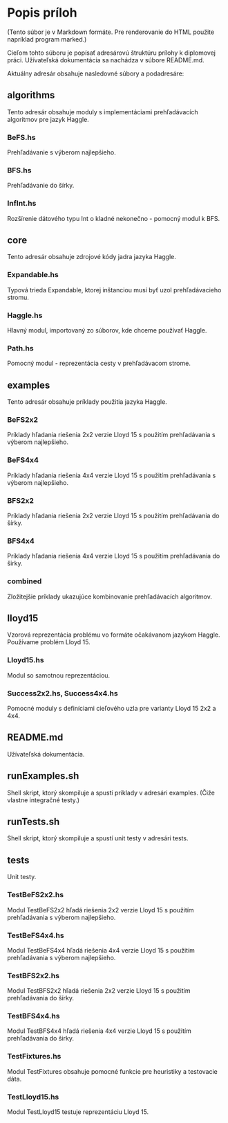 # Popis príloh

(Tento súbor je v Markdown formáte. Pre renderovanie do HTML použite napríklad program marked.)

Cieľom tohto súboru je popísať adresárovú štruktúru prílohy k diplomovej práci. Užívateľská dokumentácia sa nachádza v súbore README.md.

Aktuálny adresár obsahuje nasledovné súbory a podadresáre:

## algorithms

Tento adresár obsahuje moduly s implementáciami prehľadávacích algoritmov pre jazyk Haggle.

### BeFS.hs

Prehľadávanie s výberom najlepšieho.

### BFS.hs

Prehľadávanie do šírky.

### InfInt.hs

Rozšírenie dátového typu Int o kladné nekonečno - pomocný modul k BFS.

## core

Tento adresár obsahuje zdrojové kódy jadra jazyka Haggle.

### Expandable.hs

Typová trieda Expandable, ktorej inštanciou musí byť uzol prehľadávacieho stromu.

### Haggle.hs

Hlavný modul, importovaný zo súborov, kde chceme používať Haggle.

### Path.hs

Pomocný modul - reprezentácia cesty v prehľadávacom strome.

## examples

Tento adresár obsahuje príklady použitia jazyka Haggle.

### BeFS2x2

Príklady hľadania riešenia 2x2 verzie Lloyd 15 s použitím prehľadávania s výberom najlepšieho.

### BeFS4x4

Príklady hľadania riešenia 4x4 verzie Lloyd 15 s použitím prehľadávania s výberom najlepšieho.

### BFS2x2

Príklady hľadania riešenia 2x2 verzie Lloyd 15 s použitím prehľadávania do šírky.

### BFS4x4

Príklady hľadania riešenia 4x4 verzie Lloyd 15 s použitím prehľadávania do širky.

### combined

Zložitejšie príklady ukazujúce kombinovanie prehľadávacích algoritmov.

## lloyd15

Vzorová reprezentácia problému vo formáte očakávanom jazykom Haggle. Používame problém Lloyd 15.

### Lloyd15.hs

Modul so samotnou reprezentáciou.

### Success2x2.hs, Success4x4.hs

Pomocné moduly s definíciami cieľového uzla pre varianty Lloyd 15 2x2 a 4x4.

## README.md

Užívateľská dokumentácia.

## runExamples.sh

Shell skript, ktorý skompiluje a spustí príklady v adresári examples. (Čiže vlastne integračné testy.)

## runTests.sh

Shell skript, ktorý skompiluje a spustí unit testy v adresári tests.

## tests

Unit testy.

### TestBeFS2x2.hs

Modul TestBeFS2x2 hľadá riešenia 2x2 verzie Lloyd 15 s použitím prehľadávania s výberom najlepšieho.

### TestBeFS4x4.hs

Modul TestBeFS4x4 hľadá riešenia 4x4 verzie Lloyd 15 s použitím prehľadávania s výberom najlepšieho.

### TestBFS2x2.hs

Modul TestBFS2x2 hľadá riešenia 2x2 verzie Lloyd 15 s použitím prehľadávania do šírky.

### TestBFS4x4.hs

Modul TestBFS4x4 hľadá riešenia 4x4 verzie Lloyd 15 s použitím prehľadávania do širky.

### TestFixtures.hs

Modul TestFixtures obsahuje pomocné funkcie pre heuristiky a testovacie dáta.

### TestLloyd15.hs

Modul TestLloyd15 testuje reprezentáciu Lloyd 15.
